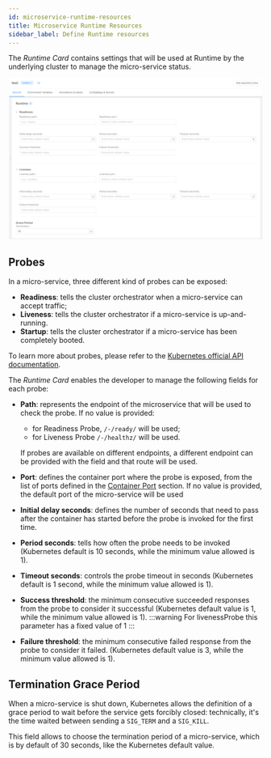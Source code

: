 ```yaml
---
id: microservice-runtime-resources
title: Microservice Runtime Resources
sidebar_label: Define Runtime resources
---
```


The _Runtime Card_ contains settings that will be used at Runtime by the underlying cluster to manage the micro-service status.

![runtime-section](img/Runtime-card.png)

## Probes

In a micro-service, three different kind of probes can be exposed:

* **Readiness**: tells the cluster orchestrator when a micro-service can accept traffic; 
* **Liveness**: tells the cluster orchestrator if a micro-service is up-and-running.
* **Startup**: tells the cluster orchestrator if a micro-service has been completely booted.

To learn more about probes, please refer to the [Kubernetes official API documentation](https://kubernetes.io/docs/tasks/configure-pod-container/configure-liveness-readiness-startup-probes/#configure-probes).


The _Runtime Card_ enables the developer to manage the following fields for each probe:

- **Path**: represents the endpoint of the microservice that will be used to check the probe. If no value is provided:
  - for Readiness Probe, `/-/ready/` will be used;
  - for Liveness Probe `/-/healthz/` will be used.

  If probes are available on different endpoints, a different endpoint can be provided with the field and that route will be used.  
- **Port**: defines the container port where the probe is exposed, from the list of ports defined in the [Container Port](/development_suite/api-console/api-design/microservice-container-ports.md) section. If no value is provided, the default port of the micro-service will be used   
- **Initial delay seconds**: defines the number of seconds that need to pass after the container has started before the probe is invoked for the first time.
- **Period seconds**: tells how often the probe needs to be invoked (Kubernetes default is 10 seconds, while the minimum value allowed is 1).
- **Timeout seconds**: controls the probe timeout in seconds (Kubernetes default is 1 second, while the minimum value allowed is 1).
- **Success threshold**: the minimum consecutive succeeded responses from the probe to consider it successful (Kubernetes default value is 1, while the minimum value allowed is 1).
  :::warning
  For livenessProbe this parameter has a fixed value of 1
  :::
- **Failure threshold**: the minimum consecutive failed response from the probe to consider it failed. (Kubernetes default value is 3, while the minimum value allowed is 1).

## Termination Grace Period

When a micro-service is shut down, Kubernetes allows the definition of a grace period to wait before the service gets forcibly closed: technically, it's the time waited between sending a `SIG_TERM` and a `SIG_KILL`. 

This field allows to choose the termination period of a micro-service, which is by default of 30 seconds, like the Kubernetes default value.

